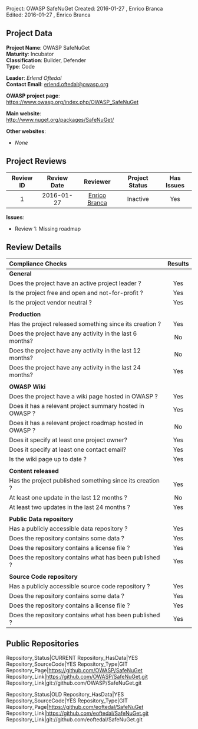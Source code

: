 Project:     OWASP SafeNuGet
Created:     2016-01-27 , Enrico Branca  
Edited:      2016-01-27 , Enrico Branca  


[//]: # (BE SURE THERE ARE NO EMPTY LINES BEFORE 'Project')  
[//]: # (end each line of the metadata with TWO spaces before the newline)  
[//]: # (insert TWO blank lines after the metadata)  
[//]: # (<ADD YOUR TEXT STARTING FROM HERE>)  


## Project Data  

**Project Name**: OWASP SafeNuGet  
**Maturity**: Incubator  
**Classification**: Builder, Defender  
**Type**: Code  

**Leader**: *Erlend Oftedal*  
**Contact Email**: <erlend.oftedal@owasp.org>  


**OWASP project page**:  
<https://www.owasp.org/index.php/OWASP_SafeNuGet>

**Main website**:  
<http://www.nuget.org/packages/SafeNuGet/>

**Other websites**:  
- *None*

## Project Reviews  

| **Review ID** |   **Review Date**   |  **Reviewer**              |  **Project Status** |  **Has Issues**  |  
|:-------------:|:-------------------:|:--------------------------:|:-------------------:|:----------------:|  
| 1             | 2016-01-27          | [Enrico Branca][001]       |    Inactive         |     Yes          |  

[001]: ../lists/reviewers#enrico_branca

**Issues**:
- Review 1:
Missing roadmap


## Review Details  

|     **Compliance Checks**                                   |    **Results**     |
|:------------------------------------------------------------|:------------------:|
|     **General**                                             |                    |
| Does the project have an active project leader ?            |      Yes           |
| Is the project free and open and not-for-profit ?           |      Yes           |
| Is the project vendor neutral ?                             |      Yes           |
|                                                             |                    |
|     **Production**                                          |                    |
| Has the project released something since its creation ?     |      Yes           |
| Does the project have any activity in the last 6 months?    |      No            |
| Does the project have any activity in the last 12 months?   |      No            |
| Does the project have any activity in the last 24 months?   |      Yes           |
|                                                             |                    |
|     **OWASP Wiki**                                          |                    |
| Does the project have a wiki page hosted in OWASP ?         |      Yes           |
| Does it has a relevant project summary hosted in OWASP ?    |      Yes           |
| Does it has a relevant project roadmap hosted in OWASP ?    |      No            |
| Does it specify at least one project owner?                 |      Yes           |
| Does it specify at least one contact email?                 |      Yes           |
| Is the wiki page up to date ?                               |      Yes           |
|                                                             |                    |
|     **Content released**                                    |                    |
| Has the project published something since its creation ?    |      Yes           |
| At least one update in the last 12 months ?                 |      No            |
| At least two updates in the last 24 months ?                |      Yes           |
|                                                             |                    |
|     **Public Data repository**                              |                    |
| Has a publicly accessible data repository ?                 |      Yes           |
| Does the repository contains some data ?                    |      Yes           |
| Does the repository contains a license file ?               |      Yes           |
| Does the repository contains what has been published ?      |      Yes           |
|                                                             |                    |
|     **Source Code repository**                              |                    |
| Has a publicly accessible source code repository ?          |      Yes           |
| Does the repository contains some data ?                    |      Yes           |
| Does the repository contains a license file ?               |      Yes           |
| Does the repository contains what has been published ?      |      Yes           |



## Public Repositories  

Repository_Status|CURRENT
Repository_HasData|YES
Repository_SourceCode|YES
Repository_Type|GIT
Repository_Page|<https://github.com/OWASP/SafeNuGet>
Repository_Link|<https://github.com/OWASP/SafeNuGet.git>
Repository_Link|git://github.com/OWASP/SafeNuGet.git

Repository_Status|OLD
Repository_HasData|YES
Repository_SourceCode|YES
Repository_Type|GIT
Repository_Page|<https://github.com/eoftedal/SafeNuGet>
Repository_Link|<https://github.com/eoftedal/SafeNuGet.git>
Repository_Link|git://github.com/eoftedal/SafeNuGet.git


[//]: # (<STOP HERE - do not write anything after this point !!! >)
